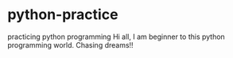 # python-practice
practicing python programming
Hi all, I am beginner to this python programming world. Chasing dreams!!
